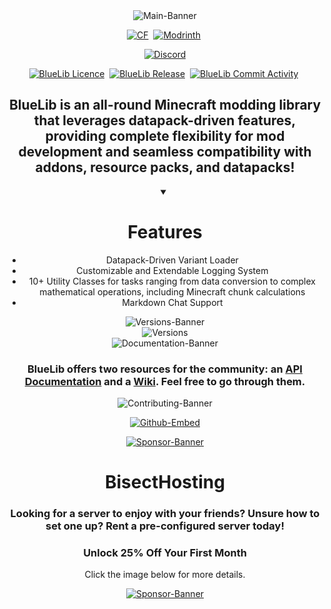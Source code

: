 <!-- Main Banner -->
<div align="center">
   <img src="https://github.com/user-attachments/assets/285b840a-ba0b-4240-99f3-7130de23c448" alt="Main-Banner"/>
</div>

<p align="center">
   <!-- Curseforge-->
   <a href="https://www.curseforge.com/minecraft/mc-mods/bluelib"><img src="http://cf.way2muchnoise.eu/1083303.svg" alt="CF"></a>&nbsp;
   <!-- Modrinth-->
   <a href="https://modrinth.com/mod/bluelib"><img src="https://img.shields.io/modrinth/dt/bluelib?logo=modrinth&label=&suffix=%20&style=flat&color=242629&labelColor=5ca424&logoColor=1c1c1c" alt="Modrinth"></a>&nbsp;
</p>  

<!-- Discord Link -->
<p align="center">
  <a href="https://discord.gg/WMpmqMbJsH"><img src="https://img.shields.io/discord/1272923738895286457?color=blue&label=Discord&logo=Discord&logoColor=blue&style=for-the-badge" alt="Discord"/></a>
</p>

<p align="center">
   <!-- License -->
   <a href="https://github.com/MeAlam1/BlueLib" target="_blank"><img src="https://img.shields.io/github/license/MeAlam1/BlueLib?style=for-the-badge" alt="BlueLib Licence" /></a>&nbsp;
   <!-- Releases -->
   <a href="https://github.com/MeAlam1/BlueLib/pkgs/container/permify" target="_blank"><img src="https://img.shields.io/github/v/release/MeAlam1/BlueLib?include_prereleases&style=for-the-badge" alt="BlueLib Release" /></a>&nbsp;
   <!-- Commits -->
   <a href="https://img.shields.io/github/commit-activity/m/MeAlam1/BlueLib?style=for-the-badge" target="_blank"><img src="https://img.shields.io/github/commit-activity/m/MeAlam1/BlueLib?style=for-the-badge" alt="BlueLib Commit Activity" /></a>&nbsp;
</p>

<h2 align="center">BlueLib is an all-round Minecraft modding library that leverages datapack-driven features, providing complete flexibility for mod development and seamless compatibility with addons, resource packs, and datapacks!</h2>

<div align="center">
  <details open>
  <summary><h1>Features</h1></summary>
  <ul>
     <li>Datapack-Driven Variant Loader</li>
     <li>Customizable and Extendable Logging System</li>
     <li>10+ Utility Classes for tasks ranging from data conversion to complex mathematical operations, including Minecraft chunk calculations</li>
     <li>Markdown Chat Support</li>
  </ul>
  </details>
</div>


<!-- Version Banner -->
<div align="center">
  <img src="https://github.com/user-attachments/assets/3df10756-a0a4-4de8-8e9b-73d5ae9e24df" alt="Versions-Banner"/>
</div>

<!-- Versions -->
<div align="center">
   <img src="https://github.com/user-attachments/assets/4141486e-ac24-4208-84ad-89fb19627815" alt="Versions"/>
</div>

<!-- Documentation Banner -->
<div align="center">
   <img src="https://github.com/user-attachments/assets/458fe679-9fab-48da-ace8-2d02427c0286" alt="Documentation-Banner"/>
</div>

<h3 align="center">
    BlueLib offers two resources for the community: an 
    <a href="https://mealam1.github.io/BlueLib/">API Documentation</a> and a 
    <a href="https://github.com/MeAlam1/BlueLib/wiki">Wiki</a>. 
    Feel free to go through them.
</h3>

<!-- Contributing Banner -->
<div align="center">
  <img src="https://github.com/user-attachments/assets/7402d296-ee55-4634-88f6-dc46dd0863f8" alt="Contributing-Banner"/>
</div>

<!-- Github Embed -->
<p align="center">
  <a href="https://github.com/MeAlam1/BlueLib">
    <img src="https://github-readme-stats.vercel.app/api/pin/?username=MeAlam1&repo=BlueLib&theme=dark#gh-dark-mode-only" alt="Github-Embed"/>
  </a>
</p>

<!-- Sponsor Banner -->
<div align="center">
     <a href="https://url-shortener.curseforge.com/6XTXg"><img src="https://github.com/user-attachments/assets/66fd73fb-1029-41d1-9c84-c4e6617fc76d" alt="Sponsor-Banner"/></a>
</div>
<h1 align="center">BisectHosting</h1>
<h3 align="center">Looking for a server to enjoy with your friends? Unsure how to set one up? Rent a pre-configured server today!</h3>
<h3 align="center">Unlock 25% Off Your First Month</h3>
<p align="center">Click the image below for more details.</p>

<!-- Sponsor -->
<div align="center">
     <a href="https://url-shortener.curseforge.com/6XTXg"><img src="https://github.com/user-attachments/assets/a1bc7587-f79b-4468-8dee-6ac261178840" alt="Sponsor-Banner"/></a>
</div>
